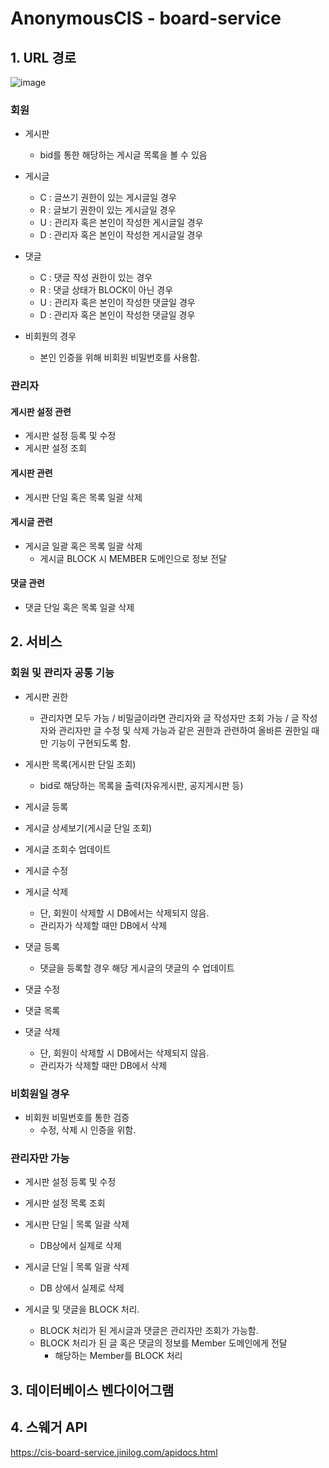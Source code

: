 # AnonymousCIS - board-service
## 1. URL 경로
![image](https://github.com/user-attachments/assets/6011af4f-6e07-4c74-8455-4debff5ef868)

### 회원
- 게시판
  - bid를 통한 해당하는 게시글 목록을 볼 수 있음


- 게시글
  - C : 글쓰기 권한이 있는 게시글일 경우
  - R : 글보기 권한이 있는 게시글일 경우
  - U : 관리자 혹은 본인이 작성한 게시글일 경우
  - D : 관리자 혹은 본인이 작성한 게시글일 경우


- 댓글
  - C : 댓글 작성 권한이 있는 경우
  - R : 댓글 상태가 BLOCK이 아닌 경우
  - U : 관리자 혹은 본인이 작성한 댓글일 경우
  - D : 관리자 혹은 본인이 작성한 댓글일 경우

- 비회원의 경우
  - 본인 인증을 위해 비회원 비밀번호를 사용함.

### 관리자
#### 게시판 설정 관련
- 게시판 설정 등록 및 수정
- 게시판 설정 조회


#### 게시판 관련
- 게시판 단일 혹은 목록 일괄 삭제


#### 게시글 관련
- 게시글 일괄 혹은 목록 일괄 삭제
  - 게시글 BLOCK 시 MEMBER 도메인으로 정보 전달


#### 댓글 관련
- 댓글 단일 혹은 목록 일괄 삭제

## 2. 서비스
### 회원 및 관리자 공통 기능

- 게시판 권한
  - 관리자면 모두 가능 / 비밀글이라면 관리자와 글 작성자만 조회 가능 / 글 작성자와 관리자만 글 수정 및 삭제 가능과 같은 권한과 관련하여 올바른 권한일 때만 기능이 구현되도록 함.


- 게시판 목록(게시판 단일 조회)
    - bid로 해당하는 목록을 출력(자유게시판, 공지게시판 등)


- 게시글 등록


- 게시글 상세보기(게시글 단일 조회)


- 게시글 조회수 업데이트


- 게시글 수정


- 게시글 삭제
  - 단, 회원이 삭제할 시 DB에서는 삭제되지 않음.
  - 관리자가 삭제할 때만 DB에서 삭제


- 댓글 등록
  - 댓글을 등록할 경우 해당 게시글의 댓글의 수 업데이트


- 댓글 수정


- 댓글 목록


- 댓글 삭제
  - 단, 회원이 삭제할 시 DB에서는 삭제되지 않음.
  - 관리자가 삭제할 때만 DB에서 삭제


### 비회원일 경우
- 비회원 비밀번호를 통한 검증
  - 수정, 삭제 시 인증을 위함.


### 관리자만 가능
- 게시판 설정 등록 및 수정


- 게시판 설정 목록 조회


- 게시판 단일 | 목록 일괄 삭제
  - DB상에서 실제로 삭제


- 게시글 단일 | 목록 일괄 삭제
  - DB 상에서 실제로 삭제


- 게시글 및 댓글을 BLOCK 처리.
  - BLOCK 처리가 된 게시글과 댓글은 관리자만 조회가 가능함.
  - BLOCK 처리가 된 글 혹은 댓글의 정보를 Member 도메인에게 전달
    - 해당하는 Member를 BLOCK 처리


## 3. 데이터베이스 벤다이어그램



## 4. 스웨거 API
https://cis-board-service.jinilog.com/apidocs.html